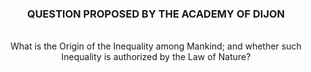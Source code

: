 ### <center>QUESTION PROPOSED BY THE ACADEMY OF DIJON</center>
<br>
<center>What is the Origin of the Inequality among Mankind; and whether such Inequality is authorized by the Law of Nature?</center>
